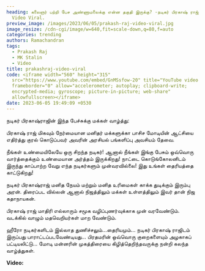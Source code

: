 ```yaml
---
heading: கலைஞர் பற்றி பேச அண்ணாமலைக்கு என்ன தகுதி இருக்கு? -நடிகர் பிரகாஷ் ராஜ்.
  Video Viral.
preview_image: /images/2023/06/05/prakash-raj-video-viral.jpg
image_resize: /cdn-cgi/image/w=640,fit=scale-down,q=80,f=auto
categories: trending
authors: Ramachandran
tags:
  - Prakash Raj
  - MK Stalin
  - Video
title: prakashraj-video-viral
code: <iframe width="560" height="315"
  src="https://www.youtube.com/embed/GnMSsfow-20" title="YouTube video player"
  frameborder="0" allow="accelerometer; autoplay; clipboard-write;
  encrypted-media; gyroscope; picture-in-picture; web-share"
  allowfullscreen></iframe>
date: 2023-06-05 19:49:09 +0530
---
```

நடிகர் பிரகாஷ்ராஜின் இந்த பேச்சுக்கு மக்கள் வாழ்த்து:

பிரகாஷ் ராஜ் மிகவும் நேர்மையான மனிதர் மக்களுக்கா பாசிச மோடியின் ஆட்சியை எதிர்த்து குரல் கொடுப்பவர் அவரின் அரசியல் பங்களிப்பு அவசியம் தேவை.

நீங்கள் உண்மையிலேயே ஒரு சிறந்த நடிகர்! ஆனால் நீங்கள் இங்கு பேசும் ஒவ்வொரு வார்த்தைக்கும் உண்மையான அர்த்தம் இருக்கிறது!
நாட்டை கொடுங்கோலனிடம் இருந்து காப்பாற்ற வேறு எந்த நடிகர்களும் முன்வரவில்லை! இது உங்கள் தைரியத்தை காட்டுகிறது!

நடிகர் பிரகாஷ்ராஜ் மனித நேயம் மற்றும் மனித உரிமைகள் காக்க துடிக்கும் இரும்பு அரன். திரைப்பட வில்லன் ஆனால் நிஜத்திலும் மக்கள் உள்ளத்திலும் இவர் தான் நிஜ கதாநாயகன்.

பிரகாஷ் ராஜ் மாதிரி எல்லாரும் சமூக வழிப்புணர்வுக்காக முன் வரவேண்டும். வடக்கில்
வாழும் மதவெறியர்கள் மாற வேண்டும்.

ஹீரோ நடிகர்களிடம் இல்லாத துணிச்சலும்...தைரியமும்...
நடிகர் பிரகாஷ் ராஜிடம் இருப்பது பாராட்டப்படவேண்டியது...
பிரதமரின் ஒவ்வொரு குறைகளையும் அழகாகப் பட்டியலிட்டு... மோடி மன்னரின் முகத்திரையை
கிழித்தெறிந்தவருக்கு  நன்றி கலந்த வாழ்த்துகள்.

**V﻿ideo:**